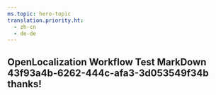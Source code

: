 ```yaml
---
ms.topic: hero-topic
translation.priority.ht: 
  - zh-cn
  - de-de
---
```

## OpenLocalization Workflow Test MarkDown 43f93a4b-6262-444c-afa3-3d053549f34b thanks!
